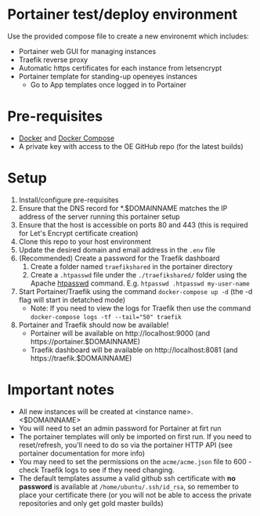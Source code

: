 # Portainer test/deploy environment
Use the provided compose file to create a new environemt which includes:
- Portainer web GUI for managing instances
- Traefik reverse proxy
- Automatic https certificates for each instance from letsencrypt
- Portainer template for standing-up openeyes instances
  - Go to App templates once logged in to Portainer

# Pre-requisites
- [Docker](https://docs.docker.com/v17.12/install/) and [Docker Compose](https://docs.docker.com/compose/install/)
- A private key with access to the OE GitHub repo (for the latest builds)

# Setup
1. Install/configure pre-requisites
2. Ensure that the DNS record for *.$DOMAINNAME matches the IP address of the server running this portainer setup
3. Ensure that the host is accessible on ports 80 and 443 (this is required for Let's Encrypt certificate creation)
4. Clone this repo to your host environment
5. Update the desired domain and email address in the `.env` file
6. (Recommended) Create a password for the Traefik dashboard
    1. Create a folder named `traefikshared` in the portainer directory
    2. Create a `.htpasswd` file under the `./traefikshared/` folder using the Apache [htpasswd](https://httpd.apache.org/docs/2.4/programs/htpasswd.html) command. E.g. `htpasswd .htpasswd my-user-name`
7. Start Portainer/Traefik using the command `docker-compose up -d` (the -d flag will start in detatched mode)
    * Note: If you need to view the logs for Traefik then use the command `docker-compose logs -tf --tail="50" traefik`
8. Portainer and Traefik should now be available!
    * Portainer will be available on http://localhost:9000 (and https://portainer.$DOMAINNAME)
    * Traefik dashboard will be available on http://localhost:8081 (and https://traefik.$DOMAINNAME)

# Important notes
- All new instances will be created at \<instance name>.\<$DOMAINNAME>
- You will need to set an admin password for Portainer at firt run
- The portainer templates will only be imported on first run. If you need to reset/refresh, you'll need to do so via the portainer HTTP API (see portainer documentation for more info)
- You may need to set the permissions on the `acme/acme.json` file to 600 - check Traefik logs to see if they need changing.
- The default templates assume a valid github ssh certificate with **no password** is available at `/home/ubuntu/.ssh/id_rsa`, so remember to place your certificate there (or you will not be able to access the private repositories and only get gold master builds)
